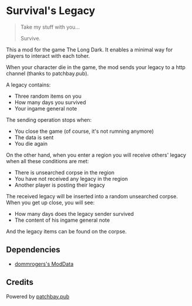 # Survival's Legacy

> Take my stuff with you...
>
> Survive.

This a mod for the game The Long Dark. It enables a minimal way for players to interact with each toher.

When your character die in the game, the mod sends your legacy to a http channel (thanks to patchbay.pub).

A legacy contains:
- Three random items on you
- How many days you survived 
- Your ingame general note

The sending operation stops when:
- You close the game (of course, it's not rumning anymore)
- The data is sent
- You die again

On the other hand, when you enter a region you will receive others' legacy when all these conditions are met:
- There is unsearched corpse in the region
- You have not received any legacy in the region
- Another player is posting their legacy

The received legacy will be inserted into a random unsearched corpse. When you get up close, you will see:
- How many days does the legacy sender survived
- The content of his ingame general note

And the legacy items can be found on the corpse.

## Dependencies

- [dommrogers's ModData](https://github.com/dommrogers/ModData/)

## Credits

Powered by [patchbay.pub](https://patchbay.pub)